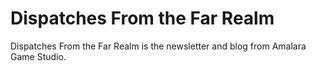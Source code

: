# Dispatches From the Far Realm

Dispatches From the Far Realm is the newsletter and blog from Amalara Game Studio.

